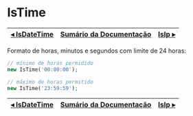 # IsTime

[◂ IsDateTime](08-isdatetime.md) | [Sumário da Documentação](indice.md) | [IsIp ▸](09-isip.md)
-- | -- | --

Formato de horas, minutos e segundos com limite de 24 horas:

```php
// mínimo de horas permidido
new IsTime('00:00:00');

// máximo de horas permitido
new IsTime('23:59:59');
```

[◂ IsDateTime](08-isdatetime.md) | [Sumário da Documentação](indice.md) | [IsIp ▸](09-isip.md)
-- | -- | --
